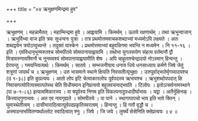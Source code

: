 +++
title = "०४ ऋभुक्षणमिन्द्रमा हुव"

+++

ऋभुक्षणम् । महन्नामैतत् । महाम्मिन्द्रमा हुवे । आह्वयामि । किमर्थम् । ऊतये रक्षणार्थम् । तथा ऋभून्वाजान् । ऋभुर्विभ्वा वाज इति त्रयः सुधन्वनः पुत्राः । तत्र प्रथमोत्तमवाचकशब्दाभ्यां मध्यमोऽपि लक्ष्यते । अतः शब्दद्वयेन त्रयोऽप्युच्यन्ते । तदुक्तं यास्केन । प्रथमोत्तमाभ्यां बहुवन्निगमा भवन्ति न मध्यमेन । नि ११-१६ । इति । एवंविधानृभून्मरुतश्च सोमपीतये सोमपानायाह्वयामि । तथोभा युगलरूपेण संहत्य वर्तमानौ द्वौ मित्रावरुणावश्विनौ च नूनमवश्यं सोमपानायाह्वयामीति शेषः । अपि चाहूताश्चेन्द्रादयो नोऽस्मान् हिन्वन्तु । प्रेरयन्तु । गमयन्त्वित्यर्थः । किमर्थम् । सातये । सम्भजनीयाय धनाय धिये धनसाध्याय कर्मणे जिषे जेतुं शत्रूणां जयार्थं च ॥ ऋभुक्षणम् । उरु भासमाने स्थाने क्षियति निवसतीत्यृभुक्षाः । उरुपूर्वाद्भातेर्मृगय्वादयश्च (उ १-३८) इति कुप्रत्ययः । आतो लोप इटि चेत्याकारलोपः पूर्वपदस्य ऋभावश्च । ऋभुशब्दोपपदात् क्षि निवासगत्योरित्यस्मात्पतेस्थ चेति विधीयमान इनिप्रत्ययो बहुलवचनाद्भवति । टिलोपः । इतोऽत्सर्वनामस्थाने (पा ७-१-८६) इत्यत्वमिकारस्य । वा षपूर्वस्य निगम इति विकल्पनादुपधादीर्घाभावः । यद्वा । अर्तेर्भुक्षिनक् । कित्त्वाद्गुणाभावः । अत एव नावगृह्यते । सोमपीतये । पा पाने । स्थागापापचो भाव इति भावे क्तिन् । घुमास्थेतीत्वम् । दासीभारादित्वात्पूर्वपदप्रकृतिस्वरत्वम् । हिन्वन्तु । हि गतौ वृद्धौ च । अस्मादन्तर्भावितण्यर्थाल्लोट स्वादित्वात् श्नुः । जिषे । जि जये । तुमर्थे सेसेनिति क्सेप्रत्ययः ॥ ४ ॥